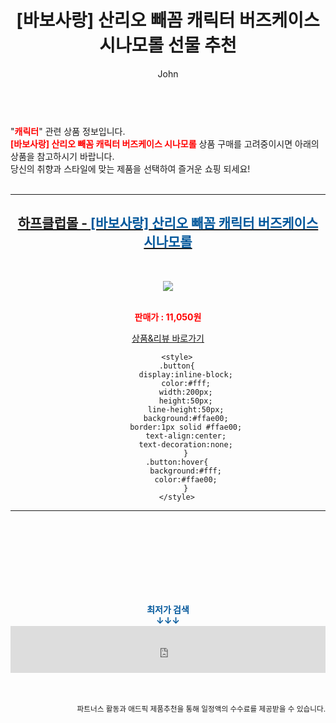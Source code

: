 ﻿---
layout: post
title:  "[바보사랑] 산리오 빼꼼 캐릭터 버즈케이스 시나모롤 선물 추천"
author: John
categories: [ 캐릭터 ]
tags: [ 캐릭터, 캐릭터 일러스트, 캐릭터 만들기, 캐릭터 시트, 캐릭터 디자인, 캐릭터 그리기, 캐릭터 영어로, 캐릭터 테스트, 캐릭터 배경화면, 캐릭터 그림 ]
image: https://shopping-phinf.pstatic.net/main_2271054/22710547513.1.jpg 
description: "[바보사랑] 산리오 빼꼼 캐릭터 버즈케이스 시나모롤 선물 추천 관련 상품으로 가장 고객 선호도가 높은 제품입니다."
toc: true
toc_sticky: true
---

<br>
"<b><font color='#ff0000'>캐릭터</font></b>" 관련 상품 정보입니다.
<br>
<b><font color='#ff0000'>[바보사랑] 산리오 빼꼼 캐릭터 버즈케이스 시나모롤</font></b> 상품 구매를 고려중이시면 아래의 상품을 참고하시기 바랍니다.
<br>
당신의 취향과 스타일에 맞는 제품을 선택하여 즐거운 쇼핑 되세요!
<br><br>
<hr>
<p>
    
<center><h2><a href="https://nico.kr/On6Os8" target="_blank"><b>하프클럽몰 - <font color='#01579B'>[바보사랑] 산리오 빼꼼 캐릭터 버즈케이스 시나모롤</font></b></a></h2><br>

<a href="https://nico.kr/On6Os8" target="_blank"><img src="https://shopping-phinf.pstatic.net/main_2271054/22710547513.1.jpg"></a><br><br>

<b><font color='#ff0000'>판매가 : 11,050원 </font></b><br>

<a href="https://nico.kr/On6Os8" target="_blank" class="button">상품&리뷰 바로가기</a><p>

        <style>
        .button{
            display:inline-block;
            color:#fff;
            width:200px;
            height:50px;
            line-height:50px;
            background:#ffae00;
            border:1px solid #ffae00;
            text-align:center;
            text-decoration:none;
            }
        .button:hover{
            background:#fff;
            color:#ffae00;
            }
        </style>

<hr>

<br><br><br><br><br><br><br>
<center><b><font color='#01579B' size='medium'>최저가 검색<br>
↓↓↓</font></b></center>
<center><iframe src="https://coupa.ng/b1Tbjx" width="100%" height="75" frameborder="0" scrolling="no" referrerpolicy="unsafe-url"></iframe></center>
<br><br>
<p>
<small>
    <div align="right">파트너스 활동과 애드픽 제품추천을 통해 일정액의 수수료를 제공받을 수 있습니다.</div>
</small>
</p>

